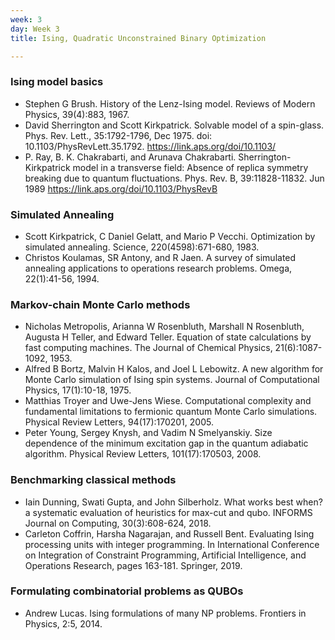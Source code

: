 ```yaml
---
week: 3
day: Week 3
title: Ising, Quadratic Unconstrained Binary Optimization

---
```

### Ising model basics
- Stephen G Brush. History of the Lenz-Ising model. Reviews of Modern Physics, 39(4):883, 1967.
- David Sherrington and Scott Kirkpatrick. Solvable model of a spin-glass. Phys. Rev. Lett., 35:1792-1796, Dec 1975. doi: 10.1103/PhysRevLett.35.1792. https://link.aps.org/doi/10.1103/
- P. Ray, B. K. Chakrabarti, and Arunava Chakrabarti. Sherrington-Kirkpatrick model in a transverse field: Absence of replica symmetry breaking due to quantum fluctuations. Phys. Rev. B, 39:11828-11832. Jun 1989 https://link.aps.org/doi/10.1103/PhysRevB

### Simulated Annealing 
- Scott Kirkpatrick, C Daniel Gelatt, and Mario P Vecchi. Optimization by simulated annealing. Science, 220(4598):671-680, 1983.
- Christos Koulamas, SR Antony, and R Jaen. A survey of simulated annealing applications to operations research problems. Omega, 22(1):41-56, 1994.

### Markov-chain Monte Carlo methods
- Nicholas Metropolis, Arianna W Rosenbluth, Marshall N Rosenbluth, Augusta H Teller, and Edward
Teller. Equation of state calculations by fast computing machines. The Journal of Chemical Physics, 21(6):1087-1092, 1953.
- Alfred B Bortz, Malvin H Kalos, and Joel L Lebowitz. A new algorithm for Monte Carlo simulation of Ising spin systems. Journal of Computational Physics, 17(1):10-18, 1975.
- Matthias Troyer and Uwe-Jens Wiese. Computational complexity and fundamental limitations to fermionic quantum Monte Carlo simulations. Physical Review Letters, 94(17):170201, 2005.
- Peter Young, Sergey Knysh, and Vadim N Smelyanskiy. Size dependence of the minimum excitation gap in the quantum adiabatic algorithm. Physical Review Letters, 101(17):170503, 2008.

### Benchmarking classical methods  
- Iain Dunning, Swati Gupta, and John Silberholz. What works best when? a systematic evaluation of
heuristics for max-cut and qubo. INFORMS Journal on Computing, 30(3):608-624, 2018.
- Carleton Coffrin, Harsha Nagarajan, and Russell Bent. Evaluating Ising processing units with integer programming. In International Conference on Integration of Constraint Programming, Artificial Intelligence, and Operations Research, pages 163-181. Springer, 2019.

### Formulating combinatorial problems as QUBOs
- Andrew Lucas. Ising formulations of many NP problems. Frontiers in Physics, 2:5, 2014.
